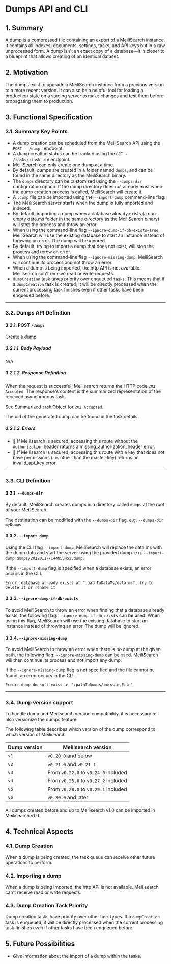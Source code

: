 # Dumps API and CLI

## 1. Summary

A dump is a compressed file containing an export of a MeiliSearch instance. It contains all indexes, documents, settings, tasks, and API keys but in a raw unprocessed form. A dump isn't an exact copy of a database—it is closer to a blueprint that allows creating of an identical dataset.

## 2. Motivation

The dumps exist to upgrade a MeiliSearch instance from a previous version to a more recent version. It can also be a helpful tool for loading a production state on a staging server to make changes and test them before propagating them to production.

## 3. Functional Specification

### 3.1. Summary Key Points

- A dump creation can be scheduled from the MeiliSearch API using the `POST - /dumps` endpoint.
- A dump creation status can be tracked using the `GET - /tasks/:task_uid` endpoint.
- MeiliSearch can only create one dump at a time.
- By default, dumps are created in a folder named `dumps`, and can be found in the same directory as the MeiliSearch binary.
- The `dumps` directory can be customized using the `--dumps-dir` configuration option. If the dump directory does not already exist when the dump creation process is called, MeiliSearch will create it.
- A `.dump` file can be imported using the `--import-dump` command-line flag.
- The MeiliSearch server starts when the dump is fully imported and indexed.
- By default, importing a dump when a database already exists (a non-empty data.ms folder in the same directory as the MeiliSearch binary) will stop the process and throw an error.
- When using the command-line flag `--ignore-dump-if-db-exists=true`, MeiliSearch will use the existing database to start an instance instead of throwing an error. The dump will be ignored.
- By default, trying to import a dump that does not exist, will stop the process and throw an error.
- When using the command-line flag `--ignore-missing-dump`, MeiliSearch will continue its process and not throw an error.
- When a dump is being imported, the http API is not available. Meilisearch can't receive read or write requests.
- `dumpCreation` task takes priority over enqueued `tasks`. This means that if a `dumpCreation` task is created, it will be directly processed when the current processing task finishes even if other tasks have been enqueued before.

---

### 3.2. Dumps API Definition

#### 3.2.1. POST `/dumps`

Create a dump

##### 3.2.1.1. Body Payload
N/A

##### 3.2.1.2. Response Definition

When the request is successful, Meilisearch returns the HTTP code `202 Accepted`. The response's content is the summarized representation of the received asynchronous task.

See [Summarized `task` Object for `202 Accepted`](0060-tasks-api.md#summarized-task-object-for-202-accepted).

The uid of the generated dump can be found in the task details.

##### 3.2.1.3. Errors

- 🔴 If Meilisearch is secured, accessing this route without the `Authorization` header returns a [missing_authorization_header](0061-error-format-and-definitions.md#missing_authorization_header) error.
- 🔴 If Meilisearch is secured, accessing this route with a key that does not have permissions (i.e. other than the master-key) returns an [invalid_api_key](0061-error-format-and-definitions.md#invalid_api_key) error.

---

### 3.3. CLI Definition

#### 3.3.1. `--dumps-dir`

By default, MeiliSearch creates dumps in a directory called `dumps` at the root of your MeiliSearch.

The destination can be modified with the `--dumps-dir` flag. e.g. `--dumps-dir myDumps`

#### 3.3.2. `--import-dump`

Using the CLI flag `--import-dump`, MeiliSearch will replace the data.ms with the dump data and start the server using the provided dump. e.g. `--import-dump dumps/20220117-144855452.dump`.

If the `--import-dump` flag is specified when a database exists, an error occurs in the CLI.

```
Error: database already exists at ":pathToDataMs/data.ms", try to delete it or rename it
```

#### 3.3.3. `--ignore-dump-if-db-exists`

To avoid MeiliSearch to throw an error when finding that a database already exists, the following flag: `--ignore-dump-if-db-exists` can be used. When using this flag, MeiliSearch will use the existing database to start an instance instead of throwing an error. The dump will be ignored.

#### 3.3.4. `--ignore-missing-dump`

To avoid MeiliSearch to throw an error when there is no dump at the given path, the following flag: `--ignore-missing-dump` can be used. MeiliSearch will then continue its process and not import any dump.

If the `--ignore-missing-dump` flag is not specified and the file cannot be found, an error occurs in the CLI.

```
Error: dump doesn't exist at ":pathToDumps/:missingFile"
```

---

### 3.4. Dump version support

To handle dump and Meilisearch version compatibility, it is necessary to also versionize the dumps feature.

The following table describes which version of the dump correspond to which version of Meilisearch

| Dump version | Meilisearch version                  |
|--------------|--------------------------------------|
| `v1`         | `v0.20.0` and below                  |
| `v2`         | `v0.21.0` and `v0.21.1`              |
| `v3`         | From `v0.22.0` to `v0.24.0` included |
| `v4`         | From `v0.25.0` to `v0.27.2` included |
| `v5`         | From `v0.28.0` to `v0.29.1` included |
| `v6`         | `v0.30.0` and later                  |

All dumps created before and up to Meilisearch v1.0 can be imported in Meilisearch v1.0.

## 4. Technical Aspects

### 4.1. Dump Creation

When a dump is being created, the task queue can receive other future operations to perform.

### 4.2. Importing a dump

When a dump is being imported, the http API is not available. Meilisearch can't receive read or write requests.

### 4.3. Dump Creation Task Priority

Dump creation tasks have priority over other task types. If a `dumpCreation` task is enqueued, it will be directly processed when the current processing task finishes even if other tasks have been enqueued before.

## 5. Future Possibilities

- Give information about the import of a dump within the tasks.
